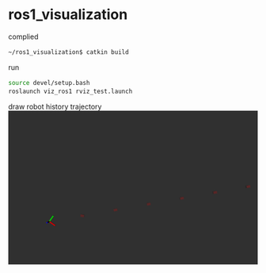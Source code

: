 # ros1_visualization
complied
```bash
~/ros1_visualization$ catkin build
```




run

```bash
source devel/setup.bash
roslaunch viz_ros1 rviz_test.launch 
```

draw robot history trajectory
![alt text](image.png)